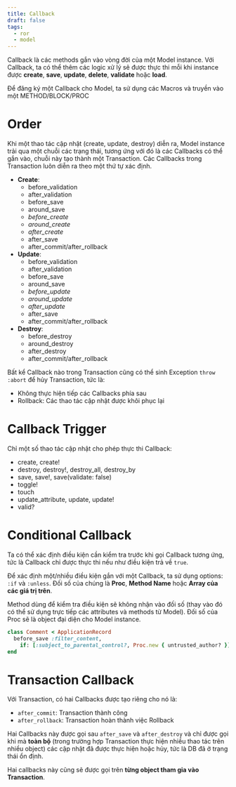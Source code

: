 ```yaml
---
title: Callback
draft: false
tags:
  - ror
  - model
---
```


Callback là các methods gắn vào vòng đời của một Model instance. Với Callback, ta có thể thêm các logic xử lý sẽ được thực thi mỗi khi instance được **create**, **save**, **update**, **delete**, **validate** hoặc **load**.

Để đăng ký một Callback cho Model, ta sử dụng các Macros và truyền vào một METHOD/BLOCK/PROC

# Order

Khi một thao tác cập nhật (create, update, destroy) diễn ra, Model instance trải qua một chuỗi các trạng thái, tương ứng với đó là các Callbacks có thể gắn vào, chuỗi này tạo thành một Transaction. Các Callbacks trong Transaction luôn diễn ra theo một thứ tự xác định. 

  - **Create**:
    - before_validation
    - after_validation
    - before_save
    - around_save
    - _before\_create_
    - _around\_create_
    - _after\_create_
    - after_save
    - after_commit/after_rollback
  - **Update**:
    - before_validation
    - after_validation
    - before_save
    - around_save
    - _before\_update_
    - _around\_update_
    - _after\_update_
    - after_save
    - after_commit/after_rollback
  - **Destroy**:
    - before_destroy
    - around_destroy
    - after_destroy
    - after_commit/after_rollback

Bất kể Callback nào trong Transaction cũng có thể sinh Exception `throw :abort` để hủy Transaction, tức là:
- Không thực hiện tiếp các Callbacks phía sau
- Rollback: Các thao tác cập nhật được khôi phục lại

# Callback Trigger

Chỉ một số thao tác cập nhật cho phép thực thi Callback:
- create, create!
- destroy, destroy!, destroy_all, destroy_by
- save, save!, save(validate: false)
- toggle!
- touch
- update_attribute, update, update!
- valid?

# Conditional Callback

Ta có thể xác định điều kiện cần kiểm tra trước khi gọi Callback tương ứng, tức là Callback chỉ được thực thi nếu như điều kiện trả về `true`.

Để xác định một/nhiều điều kiện gắn với một Callback, ta sử dụng options: `:if` và `:unless`. Đối số của chúng là **Proc**, **Method Name** hoặc **Array của các giá trị trên**.

Method dùng để kiểm tra điều kiện sẽ không nhận vào đối số (thay vào đó có thể sử dụng trực tiếp các attributes và methods từ Model). Đối số của Proc sẽ là object đại diện cho Model instance.

```ruby
class Comment < ApplicationRecord
  before_save :filter_content,
    if: [:subject_to_parental_control?, Proc.new { untrusted_author? }]
end
```

# Transaction Callback

Với Transaction, có hai Callbacks được tạo riêng cho nó là:
- `after_commit`: Transaction thành công
- `after_rollback`: Transaction hoàn thành việc Rollback

Hai Callbacks này được gọi sau `after_save` và `after_destroy` và chỉ được gọi khi mà **toàn bộ** (trong trường hợp Transaction thực hiện nhiều thao tác trên nhiều object) các cập nhật đã được thực hiện hoặc hủy, tức là DB đã ở trạng thái ổn định.

Hai callbacks này cũng sẽ được gọi trên **từng object tham gia vào Transaction**.